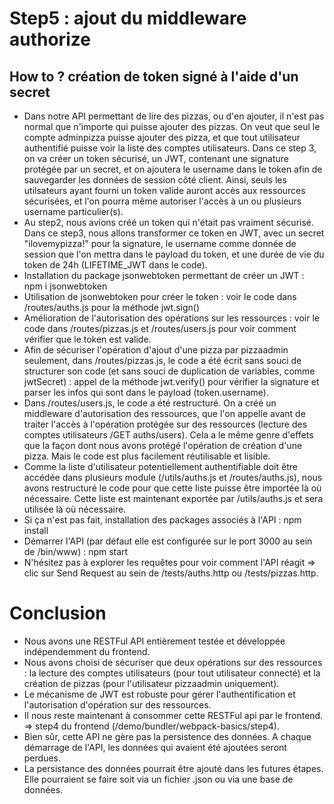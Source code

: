 # Step5 : ajout du middleware authorize
## How to ? création de token signé à l'aide d'un secret
- Dans notre API permettant de lire des pizzas, ou d'en ajouter, il n'est pas normal que n'importe qui puisse ajouter des pizzas. On veut que seul le compte adminpizza puisse ajouter des pizza, et que tout utilisateur authentifié puisse voir la liste des comptes utilisateurs. Dans ce step 3, on va créer un token sécurisé, un JWT, contenant une signature protégée par un secret, et on ajoutera le username dans le token afin de sauvegarder les données de session côté client. Ainsi, seuls les utilsateurs ayant fourni un token valide auront accès aux ressources sécurisées, et l'on pourra même autoriser l'accès à un ou plusieurs username particulier(s).
- Au step2, nous avions créé un token qui n'était pas vraiment sécurisé. Dans ce step3, nous allons transformer ce token en JWT, avec  un secret "ilovemypizza!" pour la signature, le username comme donnée de session que l'on mettra dans le payload du token, et une durée de vie du token de 24h (LIFETIME_JWT dans le code).
- Installation du package jsonwebtoken permettant de créer un JWT : npm i jsonwebtoken
- Utilisation de jsonwebtoken pour créer le token : voir le code dans /routes/auths.js pour la méthode jwt.sign() 
- Amélioration de l'autorisation des opérations sur les ressources : voir le code dans /routes/pizzas.js et /routes/users.js pour voir comment vérifier que le token est valide.
- Afin de sécuriser l'opération d'ajout d'une pizza par pizzaadmin seulement, dans /routes/pizzas.js, le code a été écrit sans souci de structurer son code (et sans souci de duplication de variables, comme jwtSecret) : appel de la méthode jwt.verify() pour vérifier la signature et parser les infos qui sont dans le payload (token.username).
- Dans /routes/users.js, le code a été restructuré. On a créé un middleware d'autorisation des ressources, que l'on appelle avant de traiter l'accès à l'opération protégée sur des ressources (lecture des comptes utilisateurs /GET auths/users). Cela a le même genre d'effets que la façon dont nous avons protégé l'opération de création d'une pizza. Mais le code est plus facilement réutilisable et lisible. 
- Comme la liste d'utilisateur potentiellement authentifiable doit être accédée dans plusieurs module (/utils/auths.js et /routes/auths.js), nous avons restructuré le code pour que cette liste puisse être importée là où nécessaire. Cette liste est maintenant exportée par /utils/auths.js et sera utilisée là où nécessaire. 
- Si ça n'est pas fait, installation des packages associés à l'API : npm install
- Démarrer l'API (par défaut elle est configurée sur le port 3000 au sein de /bin/www) : npm start 
- N'hésitez pas à explorer les requêtes pour voir comment l'API réagit => clic sur Send Request au sein de /tests/auths.http ou /tests/pizzas.http.
# Conclusion
- Nous avons une RESTFul API entièrement testée et développée indépendemment du frontend.
- Nous avons choisi de sécuriser que deux opérations sur des ressources : la lecture des comptes utilisateurs (pour tout utilisateur connecté) et la création de pizzas (pour l'utilisateur pizzaadmin uniquement).
- Le mécanisme de JWT est robuste pour gérer l'authentification et l'autorisation d'opération sur des ressources.
- Il nous reste maintenant à consommer cette RESTFul api par le frontend. => step4 du frontend (/demo/bundler/webpack-basics/step4).
- Bien sûr, cette API ne gère pas la persistence des données. A chaque démarrage de l'API, les données qui avaient été ajoutées seront perdues.
- La persistance des données pourrait être ajouté dans les futures étapes. Elle pourraient se faire soit via un fichier .json ou via une base de données.